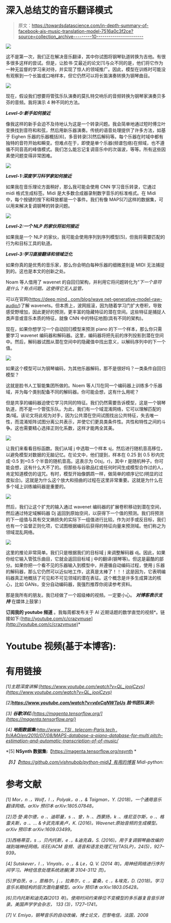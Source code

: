 # 深入总结艾的音乐翻译模式

> 原文：<https://towardsdatascience.com/in-depth-summary-of-facebook-ais-music-translation-model-7516a0c3f2ce?source=collection_archive---------10----------------------->

![](img/07928bb65f84e979f7cbf89a9dfe364d.png)

这不是第一次，我们正在解决音乐翻译，其中你试图将钢琴轨道转换为吉他。有很多很多这样的尝试。但是，让脸书·艾最近的论文[1]与众不同的是，他们将它作为一种无监督的学习来对待，并实现了惊人的领域推广。因此，模型在训练时可能没有观察到一个长笛或口哨样本，但它仍然可以将长笛演奏转换为钢琴曲目。

![](img/b9824b5ef592808e685168fa9b0cc968.png)

现在，假设我们想要将管弦乐队演奏的莫扎特交响乐的音频转换为钢琴家演奏贝多芬的音频。我将演示 4 种不同的方法。

***Level-0:新手如何接近***

像我这样的新手会迫不及待地认为这是一个转录问题。我会简单地通过短时傅立叶变换找到音符和和弦，然后用新乐器演奏。传统的语音处理提供了许多方法，如基于 Eighen 乐器的乐器概括[6]，多音转录[3]然后解码等。每个乐器在时域中都有独特的音符开始和瞬变。但难点在于，即使是单个乐器(频谱包络)在频域，也不遵循不同音高的峰值模式。我们怎么能忘记复调音乐中的次谐波，等等。所有这些因素使问题变得非常困难。

![](img/0a7a060ce9697d629123cc8d59f22ba3.png)

***Level-1:深度学习科学家如何接近***

如果我在音乐理论方面稍好，那么我可能会使用 CNN 学习音乐转录，它通过 midi 格式生成标签。Midi 是大多数合成器录制数字音乐的标准格式。在 Midi 中，每个按键的按下和释放都是一个事件。我们有像 MAPS[7]这样的数据集，可以用来解决复调钢琴的转录问题。

![](img/259eede236c2d0e50748e80591489c5f.png)

***Level-2:一个 NLP 的家伙将如何接近***

如果我是一个 NLP 的家伙，我可能会使用序列到序列模型[5]，但我将需要匹配的行为和目标工具的轨道。

***Level-3:学习直接翻译和领域泛化***

如果你真的是优秀的音乐家，那么你会明白每种乐器的细微差别是 MIDI 无法捕捉到的。这也是本文的创新之处。

Noam 等人借用了 wavenet 的自回归架构，并利用它将问题转化为“*下一个音符是什么？有点问题。这使得它无人监管。*

可以在官网([https://deep mind . com/blog/wave net-generative-model-raw-audio/](https://deepmind.com/blog/wavenet-generative-model-raw-audio/))了解 wavenets。但本质上，波网摇滚，因为随着学习门扩大卷积，导致感受野增加，因此更好的预测，更丰富的隐藏特征的潜在空间。这些特征是捕捉人类声音或音乐本质的特征，就像 CNN 中的特征地图(具有不同的架构)。

现在，如果你想学习一个自动回归模型来预测 piano 的下一个样本，那么你只需要学习 wavenet 编码器和解码器。这里，编码器将把先前的序列投影到潜在空间中。然后，解码器试图从潜在空间中的隐藏值中找出意义，以解码序列中的下一个值。

![](img/4ce1b88e1b1f9f54b815504f2e3cd1d2.png)

如果这个模型可以为钢琴编码，为其他乐器解码，那不是很好吗？一类条件自回归模型？

这就是脸书人工智能集团所做的。Noem 等人[1]在同一个编码器上训练多个乐器域，并为每个类别配备不同的解码器。你可能会想，这有什么用呢？

但是共享的编码器迫使它学习共同的特征。我们仍然需要告诉模型，这是一个钢琴轨道，而不是一个管弦乐队。为此，我们有一个域混淆网络，它可以理解匹配的类/域。该论文将此视为对手，因为公共潜在空间试图找出公共特征，失去唯一性，而混淆矩阵试图分离公共表示，并使它们更具类条件性。共性和特性之间的斗争。这也需要精心选择正则化系数，这样才能两全其美。

![](img/e4bf5a68650bb1cee15a60d7812dfc02.png)

让我们来看看目标函数。我们从域 j 中选取一个样本 sj，然后进行随机音高移位，以避免模型对数据的无脑记忆。在论文中，他们提到，样本在 0.25 到 0.5 秒内完成-0.5 到+0.5 个半音的随机音高。这表示为 O(sj，r)，其中 r 是随机种子。你可能会想，这有什么大不了的。但那些与谷歌品红或任何时间生成模型合作过的人，肯定知道模仿的诅咒。有时，模型开始像鹦鹉一样，做简单的顺序记忆(明显的过度拟合)。这就是为什么这个放大和扭曲的过程在这里非常重要。这就是为什么在多个域上训练编码器是重要的。

![](img/a9a82e386ff28d563041da14a700a2d1.png)

然后，我们让这个扩充的输入通过 wavenet 编码器的扩展卷积移动到潜在空间，然后通过特定域解码器 Dj 返回到原始空间，以获得下一个值的预测。我们将预测的下一组值与具有交叉熵损失的实际下一组值进行比较。作为对手或反目标，我们也有一个监督正则化项，它试图根据编码后获得的特征向量来预测域。他们称之为领域混乱网络。

![](img/fcd13380b88438f6ea2902bd5a4c097a.png)

这里的推论非常简单。我们只是根据我们的目标域 j 来调整解码器 dj。因此，如果你给它输入管弦乐曲目，它就会返回目标域 j 中的翻译(钢琴等)。但这是最酷的部分。如果你把一个看不见的乐器输入到模型中，并遵循自动编码过程，使用 j 乐器的解码器，那么它仍然可以近似地工作，这真是太棒了！！！这是因为，它表明编码器真正地概括了可见和不可见领域的潜在表征。这个概念是许多生成算法的核心，比如 GANs，变分自动编码器，我强烈推荐你阅读参考资料。

那是我所有的朋友。我已经做了一个超级棒的视频。一定要小心。 ***对博客表示支持*** 在媒体上鼓掌:)

**订阅我的 youtube 频道** 。我每周都发布关于 AI 近期话题的数学直觉的视频*。链接如下:[http://youtube.com/c/crazymuse](http://youtube.com/c/crazymuse)*

# ****Youtube 视频(基于本博客):****

# ****有用链接****

*[1]主题深度讲解:[https://www.youtube.com/watch?v=QL_joojCzvs](https://www.youtube.com/watch?v=QL_joojCzvs)*

*[2]**https://www.youtube.com/watch?v=vdxCqNWTpUs 脸书团队演示:***

*[3] **谷歌洋红:**[https://magenta.tensorflow.org/](https://magenta.tensorflow.org/)*

*[4] **地图数据集:**[http://www . TSI . telecom-Paris tech . fr/AAO/en/2010/07/08/MAPS-database-a-piano-database-for-multi pitch-estimation-and-automatic-transcription-of-of-music/](http://www.tsi.telecom-paristech.fr/aao/en/2010/07/08/maps-database-a-piano-database-for-multipitch-estimation-and-automatic-transcription-of-music/)*

*[5] **NSynth 数据集:**【https://magenta.tensorflow.org/nsynth *

*【6】【https://github.com/vishnubob/python-midi】有用的博客 Midi-python:*

# ****参考文献****

*[1] Mor，n .，Wolf，l .，Polyak，a .，& Taigman，Y. (2018)。一个通用音乐翻译网络。arXiv 预印本 arXiv:1805.07848。*

*[2]范·登·奥尔德，a .、迪耶曼，s .、曾，h .、西蒙扬，k .、维尼亚尔斯，o .、格雷夫斯，a .、… &卡武克库奥卢，K. (2016)。Wavenet:原始音频的生成模型。arXiv 预印本 arXiv:1609.03499。*

*[3]西格蒂亚，s .，贝内托斯，e .，&迪克森，S. (2016)。用于复调钢琴曲改编的端到端神经网络。IEEE/ACM 音频、语音和语言处理汇刊(TASLP)，24(5)，927–939。*

*[4] Sutskever，I .，Vinyals，o .，& Le，Q. V. (2014 年)。用神经网络进行序列间学习。神经信息处理系统进展(第 3104-3112 页)。*

*[5]罗伯茨，a .，恩格尔，j .，拉弗尔，c .，霍桑，c .，&埃克，D. (2018)。学习音乐长期结构的层次潜向量模型。arXiv 预印本 arXiv:1803.05428。*

*[6]贝内托斯和迪克森(2013 年)。使用时间约束移位不变模型的多乐器复音音乐转录。*美国声学学会杂志*， *133* (3)，1727–1741。*

*[7] V. Emiya，钢琴音乐的自动改编，博士论文，巴黎电信，法国，2008*